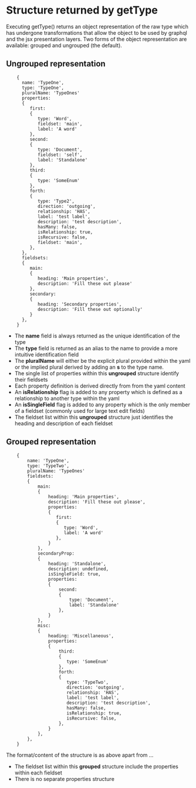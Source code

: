 # Structure returned by getType

Executing getType() returns an object representation of the raw type which has undergone transformations that allow the object to be used by graphql and the jsx presentation layers.
Two forms of the object representation are available: grouped and ungrouped (the default).

## Ungrouped representation
```
    {
      name: 'TypeOne',
      type: 'TypeOne',
      pluralName: 'TypeOnes'
      properties:
      {
         first:
         {
            type: 'Word',
            fieldset: 'main',
            label: 'A word'
         },
         second:
         {
            type: 'Document',
            fieldset: 'self',
            label: 'Standalone'
         },
         third:
         {
            type: 'SomeEnum'
         },
         forth:
         {
            type: 'Type2',
            direction: 'outgoing',
            relationship: 'HAS',
            label: 'test label',
            description: 'test description',
            hasMany: false,
            isRelationship: true,
            isRecursive: false,
            fieldset: 'main',
         },
      },
      fieldsets:
      {
         main:
         {
            heading: 'Main properties',
            description: 'Fill these out please'
         },
         secondary:
         {
            heading: 'Secondary properties',
            description: 'Fill these out optionally'
         }
      },
    }
```

* The **name** field is always returned as the unique identification of the type
* The **type** field is returned as an alias to the name to provide a more intuitive identification field
* The **pluralName** will either be the explicit plural provided within the yaml or the implied plural derived by adding an **s** to the type name.
* The single list of properties within this **ungrouped** structure identify their fieldsets
* Each property definition is derived directly from from the yaml content
* An **isRelationship** flag is added to any property which is defined as a relationship to another type within the yaml
* An **isSingleField** flag is added to any property which is the only member of a fieldset (commonly used for large text edit fields)
* The fieldset list within this **ungrouped** structure just identifies the heading and description of each fieldset

## Grouped representation
```
    {
        name: 'TypeOne',
        type: 'TypeTwo',
        pluralName: 'TypeOnes'
        fieldsets:
        {
            main:
            {
                heading: 'Main properties',
                description: 'Fill these out please',
                properties:
                {
                   first:
                   {
                      type: 'Word',
                      label: 'A word'
                   },
                }
            },
            secondaryProp:
            {
                heading: 'Standalone',
                description: undefined,
                isSingleField: true,
                properties:
                {
                    second:
                    {
                        type: 'Document',
                        label: 'Standalone'
                    },
                }
            },
            misc:
            {
                heading: 'Miscellaneous',
                properties:
                {
                    third:
                    {
                       type: 'SomeEnum'
                    },
                    forth:
                    {
                       type: 'TypeTwo',
                       direction: 'outgoing',
                       relationship: 'HAS',
                       label: 'test label',
                       description: 'test description',
                       hasMany: false,
                       isRelationship: true,
                       isRecursive: false,
                    },
                }
            },
        },
    }
```

The format/content of the structure is as above apart from ...
* The fieldset list within this **grouped** structure include the properties within each fieldset
* There is no separate properties structure